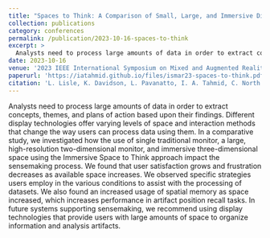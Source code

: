 ```yaml
---
title: "Spaces to Think: A Comparison of Small, Large, and Immersive Displays for the Sensemaking Process"
collection: publications
category: conferences
permalink: /publication/2023-10-16-spaces-to-think
excerpt: >
  Analysts need to process large amounts of data in order to extract concepts, themes, and plans of action based upon their findings. Different display technologies offer varying levels of space and interaction methods that change the way users can process data using them. In a comparative study, we investigated how the use of single traditional monitor, a large, high-resolution two-dimensional monitor, and immersive three-dimensional space using the Immersive Space to Think approach impact the sensemaking process. We found that user satisfaction grows and frustration decreases as available space increases. We observed specific strategies users employ in the various conditions to assist with the processing of datasets. We also found an increased usage of spatial memory as space increased, which increases performance in artifact position recall tasks. In future systems supporting sensemaking, we recommend using display technologies that provide users with large amounts of space to organize information and analysis artifacts.
date: 2023-10-16
venue: '2023 IEEE International Symposium on Mixed and Augmented Reality (ISMAR)'
paperurl: 'https://iatahmid.github.io/files/ismar23-spaces-to-think.pdf'
citation: 'L. Lisle, K. Davidson, L. Pavanatto, I. A. Tahmid, C. North and D. A. Bowman, <em>"Spaces to Think: A Comparison of Small, Large, and Immersive Displays for the Sensemaking Process,"</em> 2023 IEEE International Symposium on Mixed and Augmented Reality (ISMAR), Sydney, Australia, 2023, pp. 1084-1093'
---
```


Analysts need to process large amounts of data in order to extract concepts, themes, and plans of action based upon their findings. Different display technologies offer varying levels of space and interaction methods that change the way users can process data using them. In a comparative study, we investigated how the use of single traditional monitor, a large, high-resolution two-dimensional monitor, and immersive three-dimensional space using the Immersive Space to Think approach impact the sensemaking process. We found that user satisfaction grows and frustration decreases as available space increases. We observed specific strategies users employ in the various conditions to assist with the processing of datasets. We also found an increased usage of spatial memory as space increased, which increases performance in artifact position recall tasks. In future systems supporting sensemaking, we recommend using display technologies that provide users with large amounts of space to organize information and analysis artifacts.